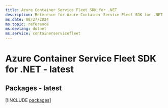 ```yaml
---
title: Azure Container Service Fleet SDK for .NET
description: Reference for Azure Container Service Fleet SDK for .NET
ms.date: 08/27/2024
ms.topic: reference
ms.devlang: dotnet
ms.service: containerservicefleet
---
```

# Azure Container Service Fleet SDK for .NET - latest
## Packages - latest
[!INCLUDE [packages](container-service-fleet-index.md)]
